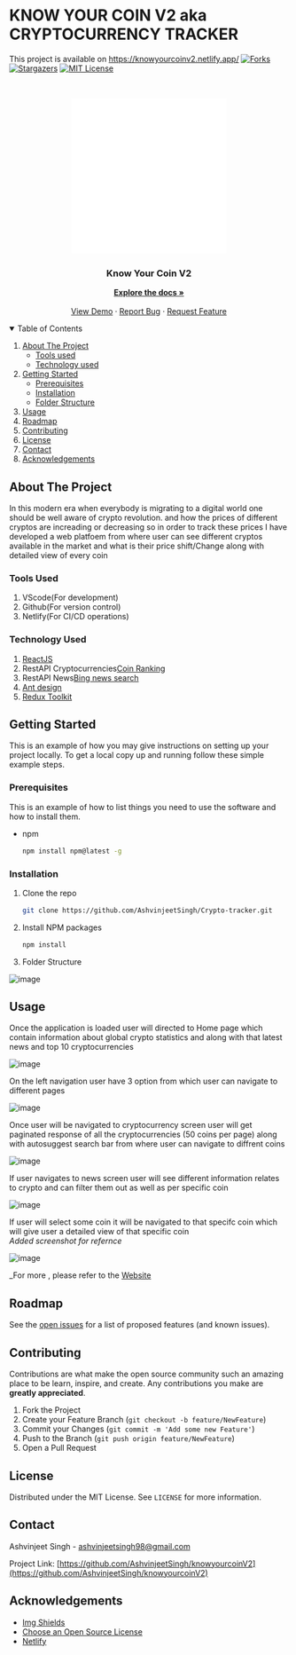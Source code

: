# KNOW YOUR COIN V2 aka CRYPTOCURRENCY TRACKER
This project is available on  https://knowyourcoinv2.netlify.app/
[![Forks][forks-shield]][forks-url]
[![Stargazers][stars-shield]][stars-url]
[![MIT License][license-shield]][license-url]

<!-- PROJECT LOGO -->
<br />
<p align="center">
  <a href="https://github.com/AshvinjeetSingh/knowyourcoinV2">
    <img src="/src/images/cryptocurrency.png" alt="Logo" width="280" height="280" >
  </a>

  <h3 align="center">Know Your Coin V2</h3>

  <p align="center">
    <a href="https://github.com/AshvinjeetSingh/knowyourcoinV2"><strong>Explore the docs »</strong></a>
    <br />
    <br />
    <a href="https://knowyourcoinv2.netlify.app/">View Demo</a>
    ·
    <a href="https://github.com/AshvinjeetSingh/knowyourcoinV2/issues">Report Bug</a>
    ·
    <a href="https://github.com/AshvinjeetSingh/knowyourcoinV2/issues">Request Feature</a>
  </p>
</p>

<!-- TABLE OF CONTENTS -->
<details open="open">
  <summary>Table of Contents</summary>
  <ol>
    <li>
      <a href="#about-the-project">About The Project</a>
      <ul>
        <li><a href="#Tools-used">Tools used</a></li>
        <li><a href="#Technology-used">Technology used</a></li>
      </ul>
    </li>
    <li>
      <a href="#getting-started">Getting Started</a>
      <ul>
        <li><a href="#prerequisites">Prerequisites</a></li>
        <li><a href="#installation">Installation</a></li>
        <li><a href="#folder-structure">Folder Structure</a></li>
      </ul>
    </li>
    <li><a href="#usage">Usage</a></li>
    <li><a href="#roadmap">Roadmap</a></li>
    <li><a href="#contributing">Contributing</a></li>
    <li><a href="#license">License</a></li>
    <li><a href="#contact">Contact</a></li>
    <li><a href="#acknowledgements">Acknowledgements</a></li>
  </ol>
</details>



<!-- ABOUT THE PROJECT -->
## About The Project
In this modern era when everybody is migrating to a digital world one should be well aware of crypto revolution. and how the prices of different cryptos are increading or decreasing so in order to track these prices I have developed a web platfoem from where user can see different cryptos available in the market and what is their price shift/Change along with detailed view of every coin


### Tools Used

1. VScode(For development)
2. Github(For version control)
3. Netlify(For CI/CD operations)


### Technology Used
1. [ReactJS](https://reactjs.org/)
2. RestAPI Cryptocurrencies[Coin Ranking](https://rapidapi.com/Coinranking/api/coinranking1/)
3. RestAPI News[Bing news search](https://rapidapi.com/microsoft-azure-org-microsoft-cognitive-services/api/bing-news-search1/)
4. [Ant design](https://ant.design/)
5. [Redux Toolkit](https://redux-toolkit.js.org/)



## Getting Started

This is an example of how you may give instructions on setting up your project locally.
To get a local copy up and running follow these simple example steps.

### Prerequisites

This is an example of how to list things you need to use the software and how to install them.
* npm
  ```sh
  npm install npm@latest -g
  ```
### Installation

1. Clone the repo
   ```sh
   git clone https://github.com/AshvinjeetSingh/Crypto-tracker.git
   ```
2. Install NPM packages
   ```sh
   npm install
   ```

3. Folder Structure

![image](https://user-images.githubusercontent.com/51511908/151857333-e940089e-fb6c-4bf8-b04e-f43b712f0109.png)

## Usage
Once the application is loaded user will directed to Home page which contain information about global crypto statistics and along with that latest news and top 10 cryptocurrencies <br/>

![image](https://user-images.githubusercontent.com/51511908/151855183-2905cc4e-11cc-41e6-a574-2ab10902cca4.png)

On the left navigation user have 3 option from which user can navigate to different pages<br/>

![image](https://user-images.githubusercontent.com/51511908/151856426-c5fc1279-7e56-4935-9c84-24cc747bfbda.png)

Once user will be navigated to cryptocurrency screen user will get paginated response of all the cryptocurrencies (50 coins per page) along with autosuggest search bar from where user can navigate to diffrent coins <br/>

![image](https://user-images.githubusercontent.com/51511908/151856741-1b9dd790-57a0-48ae-99e0-574ab05b5e51.png)

If user navigates to news screen user will see different information relates to crypto and can filter them out as well as per specific coin

![image](https://user-images.githubusercontent.com/51511908/151857103-f73ae443-fedb-45fe-8373-1abed6cd001e.png)

If user will select some coin it will be navigated to that specifc coin which will give user  a detailed view of that specific coin <br/>
_Added screenshot for refernce_

![image](https://user-images.githubusercontent.com/51511908/151856076-2f2bf9a1-6ef3-480f-b2e0-91c7b732197a.png)

_For more , please refer to the [Website](https://knowyourcoin.netlify.app/)



<!-- ROADMAP -->
## Roadmap

See the [open issues](https://github.com/AshvinjeetSingh/knowyourcoinV2/issues) for a list of proposed features (and known issues).

<!-- CONTRIBUTING -->
## Contributing

Contributions are what make the open source community such an amazing place to be learn, inspire, and create. Any contributions you make are **greatly appreciated**.

1. Fork the Project
2. Create your Feature Branch (`git checkout -b feature/NewFeature`)
3. Commit your Changes (`git commit -m 'Add some new Feature'`)
4. Push to the Branch (`git push origin feature/NewFeature`)
5. Open a Pull Request


<!-- LICENSE -->
## License

Distributed under the MIT License. See `LICENSE` for more information.


<!-- CONTACT -->
## Contact

Ashvinjeet Singh - ashvinjeetsingh98@gmail.com

Project Link: [https://github.com/AshvinjeetSingh/knowyourcoinV2](https://github.com/AshvinjeetSingh/knowyourcoinV2)

<!-- ACKNOWLEDGEMENTS -->
## Acknowledgements
* [Img Shields](https://shields.io)
* [Choose an Open Source License](https://choosealicense.com)
* [Netlify](https://www.netlify.com/)




<!-- MARKDOWN LINKS & IMAGES -->

[contributors-url]: https://github.com/AshvinjeetSingh/knowyourcoinV2/graphs/contributors
[forks-shield]: https://img.shields.io/github/forks/AshvinjeetSingh/knowyourcoinV2
[forks-url]: https://github.com/AshvinjeetSingh/knowyourcoinV2/network/members
[stars-shield]: 	https://img.shields.io/github/stars/AshvinjeetSingh/knowyourcoinV2
[stars-url]: https://github.com/AshvinjeetSingh/knowyourcoinV2/stargazers
[issues-url]: https://img.shields.io/github/issues/AshvinjeetSingh/knowyourcoinV2
[license-shield]: https://img.shields.io/github/license/AshvinjeetSingh/knowyourcoinV2
[license-url]: https://github.co/AshvinjeetSingh/Crypto-tracker/blob/master/LICENSE.txt
[linkedin-url]: www.linkedin.com/in/ashvinjeetsingh
[product-screenshot]: images/productscreenshot.png

